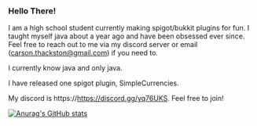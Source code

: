 ### Hello There!
I am a high school student currently making spigot/bukkit plugins for fun. I taught myself java about a year ago and have been obsessed ever since. Feel free to reach out to me via my discord server or email (carson.thackston@gmail.com) if you need to.  
  
I currently know java and only java.  
  
I have released one spigot plugin, SimpleCurrencies.  
  
My discord is https://https://discord.gg/yq76UKS. Feel free to join! 



[![Anurag's GitHub stats](https://github-readme-stats.vercel.app/api?username=carthax08)](https://github.com/anuraghazra/github-readme-stats)
